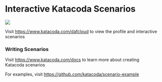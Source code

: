 # Interactive Katacoda Scenarios

[![](http://shields.katacoda.com/katacoda/dafcloud/count.svg)](https://www.katacoda.com/dafcloud "Get your profile on Katacoda.com")

Visit https://www.katacoda.com/dafcloud to view the profile and interactive scenarios

### Writing Scenarios
Visit https://www.katacoda.com/docs to learn more about creating Katacoda scenarios

For examples, visit https://github.com/katacoda/scenario-example

